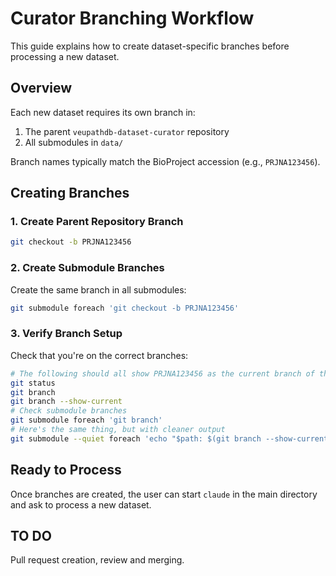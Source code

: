 # Curator Branching Workflow

This guide explains how to create dataset-specific branches before processing a new dataset.

## Overview

Each new dataset requires its own branch in:
1. The parent `veupathdb-dataset-curator` repository
2. All submodules in `data/`

Branch names typically match the BioProject accession (e.g., `PRJNA123456`).

## Creating Branches

### 1. Create Parent Repository Branch

```bash
git checkout -b PRJNA123456
```

### 2. Create Submodule Branches

Create the same branch in all submodules:

```bash
git submodule foreach 'git checkout -b PRJNA123456'
```

### 3. Verify Branch Setup

Check that you're on the correct branches:

```bash
# The following should all show PRJNA123456 as the current branch of the main repository
git status
git branch
git branch --show-current
# Check submodule branches
git submodule foreach 'git branch'
# Here's the same thing, but with cleaner output
git submodule --quiet foreach 'echo "$path: $(git branch --show-current)"'
```

## Ready to Process

Once branches are created, the user can start `claude` in the main directory and ask to process a new dataset.

## TO DO

Pull request creation, review and merging.
